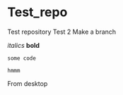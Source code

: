 # Test_repo
Test repository
Test 2
Make a branch


_italics_ __bold__

`some code` 
```
hmmm 
```

From desktop
